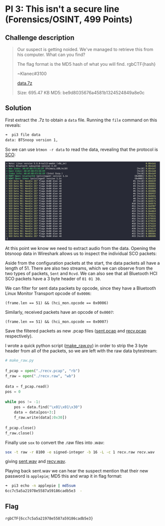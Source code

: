 # PI 3: This isn't a secure line (Forensics/OSINT, 499 Points)

## Challenge description

> Our suspect is getting noided. We've managed to retrieve this from his computer. What can you find?
>
> The flag format is the MD5 hash of what you will find. rgbCTF{hash}
>
> ~Klanec#3100
>
> [data.7z](data.7z) 
>
> Size: 695.47 KB MD5: be9d8035676a4581b1324524849a8e0c


## Solution

First extract the .7z to obtain a `data` file. Running the `file` command on this reveals:
```bash
➜  pi3 file data
data: BTSnoop version 1,
```

So we can use `btmon -r data` to read the data, revealing that the protocol is [SCO](https://en.wikipedia.org/wiki/List_of_Bluetooth_protocols#Synchronous_Connection-Oriented_(SCO)_link):

![ss1](ss1.png)

At this point we know we need to extract audio from the data. Opening the btsnoop data in Wireshark allows us to inspect the individual SCO packets:

Aside from the configuration packets at the start, the data packets all have a length of 51. There are also two streams, which we can observe from the two types of packets, `Sent` and `Rcvd`. We can also see that all Bluetooth HCI SCO packets have a 3 byte header of `01 01 30`.

We can filter for sent data packets by opcode, since they have a Bluetooth Linux Monitor Transport opcode of `0x0006`:

```
(frame.len == 51) && (hci_mon.opcode == 0x0006)
```

Similarly, received packets have an opcode of `0x0007`:
```
(frame.len == 51) && (hci_mon.opcode == 0x0007)
```

Save the filtered packets as new .pcap files ([sent.pcap](sent.pcap) and [recv.pcap](recv.pcap) respectively).

I wrote a quick python script ([make_raw.py](make_raw.py)) in order to strip the 3 byte header from all of the packets, so we are left with the raw data bytestream:

```python
# make_raw.py

f_pcap = open("./recv.pcap", "rb")
f_raw = open("./recv.raw", "wb")

data = f_pcap.read()
pos = 0

while pos != -1:
    pos = data.find("\x01\x01\x30")
    data = data[pos+3:]
    f_raw.write(data[:0x30])

f_pcap.close()
f_raw.close()
```

Finally use `sox` to convert the .raw files into .wav:

```bash
sox -t raw -r 8100 -e signed-integer -b 16 -L -c 1 recv.raw recv.wav
```

giving [sent.wav](sent.wav) and [recv.wav](recv.wav).

Playing back sent.wav we can hear the suspect mention that their new password is `applepie`; MD5 this and wrap it in flag format:

```bash
➜  pi3 echo -n applepie | md5sum
6cc7c5a5a21978e5587a59186cadb5e3  -
```

## Flag
```rgbCTF{6cc7c5a5a21978e5587a59186cadb5e3}```